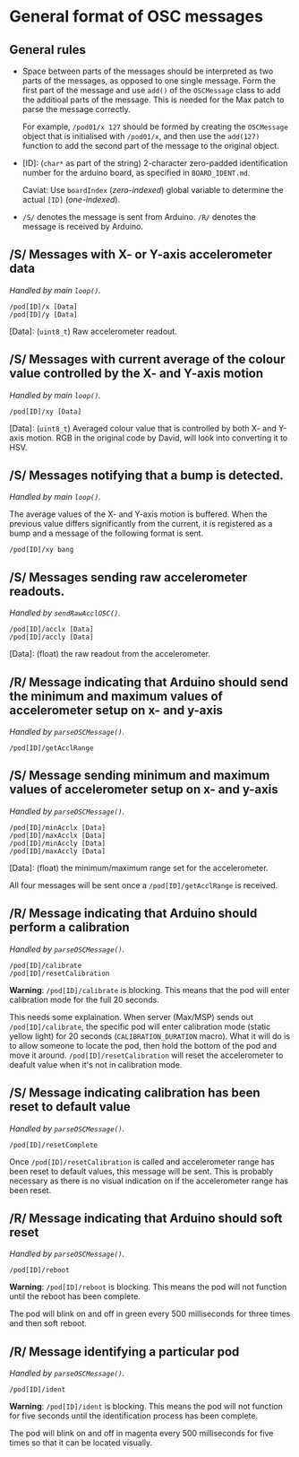 # General format of OSC messages

## General rules
* Space between parts of the messages should be interpreted as two parts of the messages, as opposed to one single message. Form the first part of the message and use `add()` of the `OSCMessage` class to add the additioal parts of the message. This is needed for the Max patch to parse the message correctly.

    For example, `/pod01/x 127` should be formed by creating the `OSCMessage` object that is initialised with `/pod01/x`, and then use the `add(127)` function to add the second part of the message to the original object. 

* [ID]: (`char*` as part of the string) 2-character zero-padded identification number for the arduino board, as specified in `BOARD_IDENT.md`.

    Caviat: Use `boardIndex` (*zero-indexed*) global variable to determine the actual `[ID]` (*one-indexed*).

* `/S/` denotes the message is sent from Arduino. `/R/` denotes the message is received by Arduino.

## /S/ Messages with X- or Y-axis accelerometer data
_Handled by main `loop()`._

```
/pod[ID]/x [Data]
/pod[ID]/y [Data]
```
[Data]: (`uint8_t`) Raw accelerometer readout. 

## /S/ Messages with current average of the colour value controlled by the X- and Y-axis motion
_Handled by main `loop()`._

```
/pod[ID]/xy [Data]
```
[Data]: (`uint8_t`) Averaged colour value that is controlled by both X- and Y-axis motion. RGB in the original code by David, will look into converting it to HSV.

## /S/ Messages notifying that a bump is detected.
_Handled by main `loop()`._

The average values of the X- and Y-axis motion is buffered. When the previous value differs significantly from the current, it is registered as a bump and a message of the following format is sent. 
```
/pod[ID]/xy bang
```

## /S/ Messages sending raw accelerometer readouts.
_Handled by `sendRawAcclOSC()`._

```
/pod[ID]/acclx [Data]
/pod[ID]/accly [Data]
```
[Data]: (float) the raw readout from the accelerometer.

## /R/ Message indicating that Arduino should send the minimum and maximum values of accelerometer setup on x- and y-axis
_Handled by `parseOSCMessage()`._

```
/pod[ID]/getAcclRange
```

## /S/ Message sending minimum and maximum values of accelerometer setup on x- and y-axis
_Handled by `parseOSCMessage()`._

```
/pod[ID]/minAcclx [Data]
/pod[ID]/maxAcclx [Data]
/pod[ID]/minAccly [Data]
/pod[ID]/maxAccly [Data]
```
[Data]: (float) the minimum/maximum range set for the accelerometer.

All four messages will be sent once a `/pod[ID]/getAcclRange` is received.

## /R/ Message indicating that Arduino should perform a calibration
_Handled by `parseOSCMessage()`._

```
/pod[ID]/calibrate
/pod[ID]/resetCalibration
```
**Warning**: `/pod[ID]/calibrate` is blocking. This means that the pod will enter calibration mode for the full 20 seconds. 

This needs some explaination. When server (Max/MSP) sends out `/pod[ID]/calibrate`, the specific pod will enter calibration mode (static yellow light) for 20 seconds (`CALIBRATION_DURATION` macro). What it will do is to allow someone to locate the pod, then hold the bottom of the pod and move it around. `/pod[ID]/resetCalibration` will reset the accelerometer to deafult value when it's not in calibration mode.

## /S/ Message indicating calibration has been reset to default value
_Handled by `parseOSCMessage()`._

```
/pod[ID]/resetComplete
```
Once `/pod[ID]/resetCalibration` is called and accelerometer range has been reset to default values, this message will be sent. This is probably necessary as there is no visual indication on if the accelerometer range has been reset.

## /R/ Message indicating that Arduino should soft reset
_Handled by `parseOSCMessage()`._

```
/pod[ID]/reboot
```
**Warning**: `/pod[ID]/reboot` is blocking. This means the pod will not function until the reboot has been complete. 

The pod will blink on and off in green every 500 milliseconds for three times and then soft reboot.

## /R/ Message identifying a particular pod
_Handled by `parseOSCMessage()`._

```
/pod[ID]/ident
```
**Warning**: `/pod[ID]/ident` is blocking. This means the pod will not function for five seconds until the identification process has been complete. 

The pod will blink on and off in magenta every 500 milliseconds for five times so that it can be located visually.
